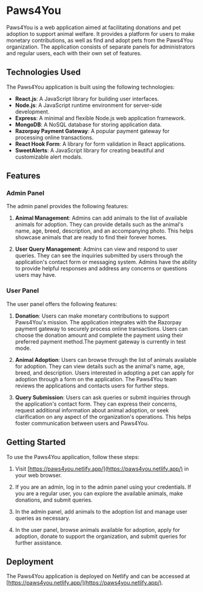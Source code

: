 # Paws4You

Paws4You is a web application aimed at facilitating donations and pet adoption to support animal welfare. It provides a platform for users to make monetary contributions, as well as find and adopt pets from the Paws4You organization. The application consists of separate panels for administrators and regular users, each with their own set of features.

## Technologies Used

The Paws4You application is built using the following technologies:

- **React.js**: A JavaScript library for building user interfaces.
- **Node.js**: A JavaScript runtime environment for server-side development.
- **Express**: A minimal and flexible Node.js web application framework.
- **MongoDB**: A NoSQL database for storing application data.
- **Razorpay Payment Gateway**: A popular payment gateway for processing online transactions.
- **React Hook Form**: A library for form validation in React applications.
- **SweetAlerts**: A JavaScript library for creating beautiful and customizable alert modals.

## Features

### Admin Panel

The admin panel provides the following features:

1. **Animal Management**: Admins can add animals to the list of available animals for adoption. They can provide details such as the animal's name, age, breed, description, and an accompanying photo. This helps showcase animals that are ready to find their forever homes.

2. **User Query Management**: Admins can view and respond to user queries. They can see the inquiries submitted by users through the application's contact form or messaging system. Admins have the ability to provide helpful responses and address any concerns or questions users may have.

### User Panel

The user panel offers the following features:

1. **Donation**: Users can make monetary contributions to support Paws4You's mission. The application integrates with the Razorpay payment gateway to securely process online transactions. Users can choose the donation amount and complete the payment using their preferred payment method.The payment gateway is currently in test mode.

2. **Animal Adoption**: Users can browse through the list of animals available for adoption. They can view details such as the animal's name, age, breed, and description. Users interested in adopting a pet can apply for adoption through a form on the application. The Paws4You team reviews the applications and contacts users for further steps.

3. **Query Submission**: Users can ask queries or submit inquiries through the application's contact form. They can express their concerns, request additional information about animal adoption, or seek clarification on any aspect of the organization's operations. This helps foster communication between users and Paws4You.

## Getting Started

To use the Paws4You application, follow these steps:

1. Visit [https://paws4you.netlify.app/](https://paws4you.netlify.app/) in your web browser.

2. If you are an admin, log in to the admin panel using your credentials. If you are a regular user, you can explore the available animals, make donations, and submit queries.

3. In the admin panel, add animals to the adoption list and manage user queries as necessary.

4. In the user panel, browse animals available for adoption, apply for adoption, donate to support the organization, and submit queries for further assistance.

## Deployment

The Paws4You application is deployed on Netlify and can be accessed at [https://paws4you.netlify.app/](https://paws4you.netlify.app/).

